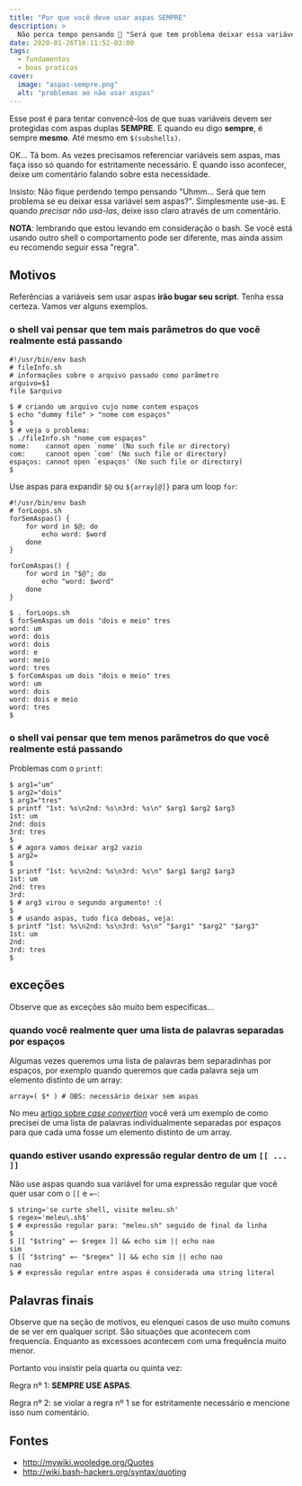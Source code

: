 ```yaml
---
title: "Por que você deve usar aspas SEMPRE"
description: >
  Não perca tempo pensando 🤔 "Será que tem problema deixar essa variável sem aspas?". Simplesmente use-as SEMPRE!
date: 2020-01-26T16:11:52-03:00
tags:
  - fundamentos
  - boas praticas
cover:
  image: "aspas-sempre.png"
  alt: "problemas ao não usar aspas"
---
```


Esse post é para tentar convencê-los de que suas variáveis devem ser protegidas com aspas duplas **SEMPRE**. E quando eu digo **sempre**, é sempre **mesmo**. Até mesmo em `$(subshells)`.

OK... Tá bom. As vezes precisamos referenciar variáveis sem aspas, mas faça isso só quando for estritamente necessário. E quando isso acontecer, deixe um comentário falando sobre esta necessidade.

Insisto: Não fique perdendo tempo pensando "Uhmm... Será que tem problema se eu deixar essa variável sem aspas?". Simplesmente use-as. E quando _precisar não usá-las_, deixe isso claro através de um comentário.

**NOTA**: lembrando que estou levando em consideração o bash. Se você está usando outro shell o comportamento pode ser diferente, mas ainda assim eu recomendo seguir essa "regra".

## Motivos

Referências a variáveis sem usar aspas **irão bugar seu script**. Tenha essa certeza. Vamos ver alguns exemplos.

### o shell vai pensar que tem **mais** parâmetros do que você realmente está passando

```
#!/usr/bin/env bash
# fileInfo.sh
# informações sobre o arquivo passado como parâmetro
arquivo=$1
file $arquivo
```
```shell-session
$ # criando um arquivo cujo nome contem espaços
$ echo "dummy file" > "nome com espaços"
$ 
$ # veja o problema:
$ ./fileInfo.sh "nome com espaços" 
nome:    cannot open `nome' (No such file or directory)
com:     cannot open `com' (No such file or directory)
espaços: cannot open `espaços' (No such file or directory)
$ 
```

Use aspas para expandir `$@` ou `${array[@]}` para um loop `for`:

```
#!/usr/bin/env bash
# forLoops.sh
forSemAspas() {
    for word in $@; do
        echo word: $word
    done
}

forComAspas() {
    for word in "$@"; do
        echo "word: $word"
    done
}
```
```shell-session
$ . forLoops.sh 
$ forSemAspas um dois "dois e meio" tres
word: um
word: dois
word: dois
word: e
word: meio
word: tres
$ forComAspas um dois "dois e meio" tres
word: um
word: dois
word: dois e meio
word: tres
$ 
```

### o shell vai pensar que tem **menos** parâmetros do que você realmente está passando

Problemas com o `printf`:
```shell-session
$ arg1="um"
$ arg2="dois"
$ arg3="tres"
$ printf "1st: %s\n2nd: %s\n3rd: %s\n" $arg1 $arg2 $arg3
1st: um
2nd: dois
3rd: tres
$ 
$ # agora vamos deixar arg2 vazio
$ arg2=
$ 
$ printf "1st: %s\n2nd: %s\n3rd: %s\n" $arg1 $arg2 $arg3
1st: um
2nd: tres
3rd: 
$ # arg3 virou o segundo argumento! :(
$ 
$ # usando aspas, tudo fica deboas, veja:
$ printf "1st: %s\n2nd: %s\n3rd: %s\n" "$arg1" "$arg2" "$arg3"
1st: um
2nd: 
3rd: tres
$ 
```

## exceções

Observe que as exceções são muito bem específicas...

### quando você realmente quer uma lista de palavras separadas por espaços

Algumas vezes queremos uma lista de palavras bem separadinhas por espaços, por exemplo quando queremos que cada palavra seja um elemento distinto de um array:
```
array=( $* ) # OBS: necessário deixar sem aspas
```

No meu [artigo sobre _case convertion_](http://meleu.sh/tolower-toupper/) você verá um exemplo de como precisei de uma lista de palavras individualmente separadas por espaços para que cada uma fosse um elemento distinto de um array.


### quando estiver usando expressão regular dentro de um `[[ ... ]]`

Não use aspas quando sua variável for uma expressão regular que você quer usar com o `[[` e `=~`:
```shell-session
$ string='se curte shell, visite meleu.sh'
$ regex='meleu\.sh$'
$ # expressão regular para: "meleu.sh" seguido de final da linha
$ 
$ [[ "$string" =~ $regex ]] && echo sim || echo nao
sim
$ [[ "$string" =~ "$regex" ]] && echo sim || echo nao
nao
$ # expressão regular entre aspas é considerada uma string literal
```

## Palavras finais

Observe que na seção de motivos, eu elenquei casos de uso muito comuns de se ver em qualquer script. São situações que acontecem com frequencia. Enquanto as excessoes acontecem com uma frequência muito menor.

Portanto vou insistir pela quarta ou quinta vez:

Regra nº 1: **SEMPRE USE ASPAS**.

Regra nº 2: se violar a regra nº 1 se for estritamente necessário e mencione isso num comentário.


## Fontes

- http://mywiki.wooledge.org/Quotes
- http://wiki.bash-hackers.org/syntax/quoting